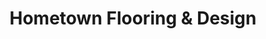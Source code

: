 ---
title: "Hometown Flooring & Design"
url: /canton/hometown-flooring-and-design/
shop: flooring
---